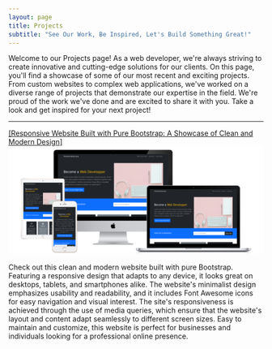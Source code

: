 ```yaml
---
layout: page
title: Projects
subtitle: "See Our Work, Be Inspired, Let's Build Something Great!"
---
```

Welcome to our Projects page! As a web developer, we're always striving to create innovative and cutting-edge solutions for our clients. On this page, you'll find a showcase of some of our most recent and exciting projects. From custom websites to complex web applications, we've worked on a diverse range of projects that demonstrate our expertise in the field. We're proud of the work we've done and are excited to share it with you. Take a look and get inspired for your next project!

---
[[Responsive Website Built with Pure Bootstrap: A Showcase of Clean and Modern Design]<img src="/assets/certificates/all-devices-white.png" alt="Alt Text">](https://link-to-project.com)

Check out this clean and modern website built with pure Bootstrap. Featuring a responsive design that adapts to any device, it looks great on desktops, tablets, and smartphones alike. The website's minimalist design emphasizes usability and readability, and it includes Font Awesome icons for easy navigation and visual interest. The site's responsiveness is achieved through the use of media queries, which ensure that the website's layout and content adapt seamlessly to different screen sizes. Easy to maintain and customize, this website is perfect for businesses and individuals looking for a professional online presence.

